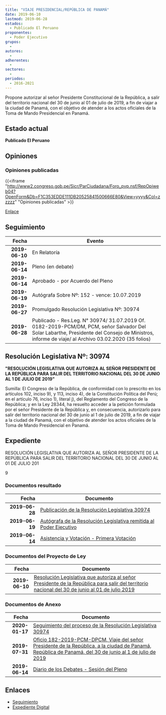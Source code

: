 ```yaml
---
title: "VIAJE PRESIDENCIAL/REPÚBLICA DE PANAMÁ"
date: 2019-06-10
lastmod: 2019-06-28
estados: 
  - Publicado El Peruano
proponentes: 
  - Poder Ejecutivo
grupos: 
  - 
autores: 
  - 
adherentes: 
  - 
sectores: 
  - 
periodos: 
  - 2016-2021
---
```


Propone autorizar al señor Presidente Constitucional de la República, a salir del territorio nacional del 30 de junio al 01 de julio de 2019, a fin de viajar a la ciudad de Panamá, con el objetivo de atender a los actos oficiales de la Toma de Mando Presidencial en Panamá.


## Estado actual

**Publicado El Peruano**

## Opiniones

### Opiniones publicadas

{{<iframe "http://www2.congreso.gob.pe/Sicr/ParCiudadana/Foro_pvp.nsf/RepOpiweb04?OpenForm&Db=F1C353EDDE111DB20525841500666E80&View=yyyy&Col=zzzzz" "Opiniones publicadas" >}}

[Enlace](http://www2.congreso.gob.pe/Sicr/ParCiudadana/Foro_pvp.nsf/RepOpiweb04?OpenForm&Db=F1C353EDDE111DB20525841500666E80&View=yyyy&Col=zzzzz)

## Seguimiento

| Fecha | Evento |
|------:|--------|
| **2019-06-10** | En Relatoría|
| **2019-06-14** | Pleno (en debate)|
| **2019-06-14** | Aprobado - por Acuerdo del Pleno|
| **2019-06-19** | Autógrafa Sobre Nº: 152 - vence: 10.07.2019|
| **2019-06-27** | Promulgado Resolución Legislativa Nº: 30974|
| **2019-06-28** | Publicado - Res.Leg. N° 30974/ 31.07.2019 Of. 0182-2019-PCM/DM, PCM, señor Salvador Del Solar Labarthe, Presidente del Consejo de Ministros, informe de viaje/ al Archivo 03.02.2020 (35 folios)|

## Resolución Legislativa Nº: 30974

**"RESOLUCIÓN LEGISLATIVA QUE AUTORIZA AL SEÑOR PRESIDENTE DE LA REPÚBLICA PARA SALIR DEL TERRITORIO NACIONAL DEL 30 DE JUNIO AL 1 DE JULIO DE 2019"**

Sumilla: El Congreso de la República, de conformidad con lo prescrito en los artículos 102, inciso 9), y 113, inciso 4), de la Constitución Política del Perú; en el artículo 76, inciso 1), literal j), del Reglamento del Congreso de la República; y en la Ley 28344, ha resuelto acceder a la petición formulada por el señor Presidente de la República y, en consecuencia, autorizarlo para salir del territorio nacional del 30 de junio al 1 de julio de 2019, a fin de viajar a la ciudad de Panamá, con el objetivo de atender los actos oficiales de la Toma de Mando Presidencial en Panamá.


## Expediente

RESOLUCIÓN LEGISLATIVA QUE AUTORIZA AL SEÑOR PRESIDENTE DE LA REPÚBLICA PARA SALIR DEL TERRITORIO NACIONAL DEL 30 DE JUNIO AL 01 DE JULIO 201

9


### Documentos resultado

| Fecha | Documento |
|------:|--------|
| **2019-06-28** | [Publicación de la Resolución Legislativa 30974](http://www.leyes.congreso.gob.pe/Documentos/2016_2021/ADLP/Normas_Legales/30974-LEY.pdf) |
| **2019-06-19** | [Autógrafa de la Resolución Legislativa remitida al Poder Ejecutivo](http://www.leyes.congreso.gob.pe/Documentos/2016_2021/ADLP/Texto_Aprobado/AU0444420190619.pdf) |
| **2019-06-14** | [Asistencia y Votación - Primera Votación](http://www.leyes.congreso.gob.pe/Documentos/2016_2021/Asistencia_y_Votacion/Proyectos_de_Ley/AV0444420190614.pdf) |

### Documentos del Proyecto de Ley

| Fecha | Documento |
|------:|--------|
| **2019-06-10** | [Resolución Legislativa que autoriza al señor Presidente de la República para salir del territorio nacional del 30 de junio al 01 de julio 2019](http://www.leyes.congreso.gob.pe/Documentos/2016_2021/Proyectos_de_Ley_y_de_Resoluciones_Legislativas/PL0444420190610.pdf) |

### Documentos de Anexo

| Fecha | Documento |
|------:|--------|
| **2020-01-17** | [Seguimiento del proceso de la Resolución Legislativa 30974](http://www.leyes.congreso.gob.pe/Documentos/2016_2021/Seguimiento_de_Proyectos_de_Ley/04444PL20200117.pdf) |
| **2019-07-31** | [Oficio 182-2019-PCM-DPCM, Viaje del señor Presidente de la República, a la ciudad de Panamá, República de Panamá, del 30 de junio al 1 de julio de 2019](http://www.leyes.congreso.gob.pe/Documentos/2016_2021/Oficios/Poder_Ejecutivo/OFICIO-182-2019-PCM-DPCM.pdf) |
| **2019-06-14** | [Diario de los Debates - Sesión del Pleno](http://www2.congreso.gob.pe/Sicr/DiarioDebates/Publicad.nsf/SesionesPleno/05256D6E0073DFE9052584200055B7B3/$FILE/SLO-2018-12.pdf) |

## Enlaces 

- [Seguimiento](http://www2.congreso.gob.pe/Sicr/TraDocEstProc/CLProLey2016.nsf/f7fff46988ca05b1052578e100829cc7/15b60ed3e9250388052584150060de9d?OpenDocument)
- [Expediente Digital](http://www2.congreso.gob.pe/Sicr/TraDocEstProc/CLProLey2016.nsf/f7fff46988ca05b1052578e100829cc7/15b60ed3e9250388052584150060de9d?OpenDocument&Click=05257FB7005EB655.eb71d0cf91d8294e05256cdf006b5706/$Body/0.1C6C)
